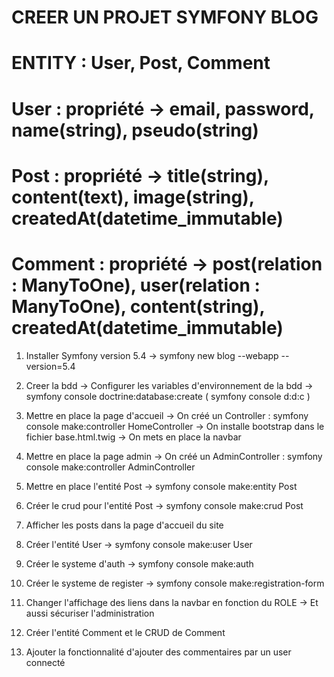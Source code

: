 # CREER UN PROJET SYMFONY BLOG

# ENTITY : User, Post, Comment

# User : propriété -> email, password, name(string), pseudo(string)

# Post : propriété -> title(string), content(text), image(string), createdAt(datetime_immutable)

# Comment : propriété -> post(relation : ManyToOne), user(relation : ManyToOne), content(string), createdAt(datetime_immutable)

1. Installer Symfony version 5.4
-> symfony new blog --webapp --version=5.4

2. Creer la bdd 
-> Configurer les variables d'environnement de la bdd
-> symfony console doctrine:database:create  ( symfony console d:d:c )

3. Mettre en place la page d'accueil
-> On créé un Controller : symfony console make:controller HomeController
-> On installe bootstrap dans le fichier base.html.twig
-> On mets en place la navbar

4. Mettre en place la page admin
-> On créé un AdminController : symfony console make:controller AdminController

5. Mettre en place l'entité Post
-> symfony console make:entity Post

6. Créer le crud pour l'entité Post
-> symfony console make:crud Post

7. Afficher les posts dans la page d'accueil du site

8. Créer l'entité User
-> symfony console make:user User

9. Créer le systeme d'auth
-> symfony console make:auth

10. Créer le systeme de register
-> symfony console make:registration-form

11. Changer l'affichage des liens dans la navbar en fonction du ROLE
-> Et aussi sécuriser l'administration

12. Créer l'entité Comment et le CRUD de Comment

13. Ajouter la fonctionnalité d'ajouter des commentaires par un user connecté